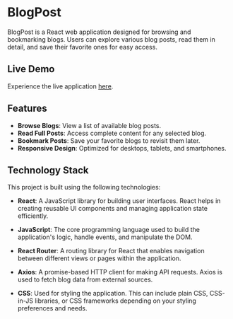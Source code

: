 # BlogPost

BlogPost is a React web application designed for browsing and bookmarking blogs. Users can explore various blog posts, read them in detail, and save their favorite ones for easy access.

## Live Demo

Experience the live application [here](https://blogpost957.netlify.app/).

## Features

- **Browse Blogs**: View a list of available blog posts.
- **Read Full Posts**: Access complete content for any selected blog.
- **Bookmark Posts**: Save your favorite blogs to revisit them later.
- **Responsive Design**: Optimized for desktops, tablets, and smartphones.

## Technology Stack

This project is built using the following technologies:

- **React**: A JavaScript library for building user interfaces. React helps in creating reusable UI components and managing application state efficiently.

- **JavaScript**: The core programming language used to build the application's logic, handle events, and manipulate the DOM.

- **React Router**: A routing library for React that enables navigation between different views or pages within the application.

- **Axios**: A promise-based HTTP client for making API requests. Axios is used to fetch blog data from external sources.

- **CSS**: Used for styling the application. This can include plain CSS, CSS-in-JS libraries, or CSS frameworks depending on your styling preferences and needs.

